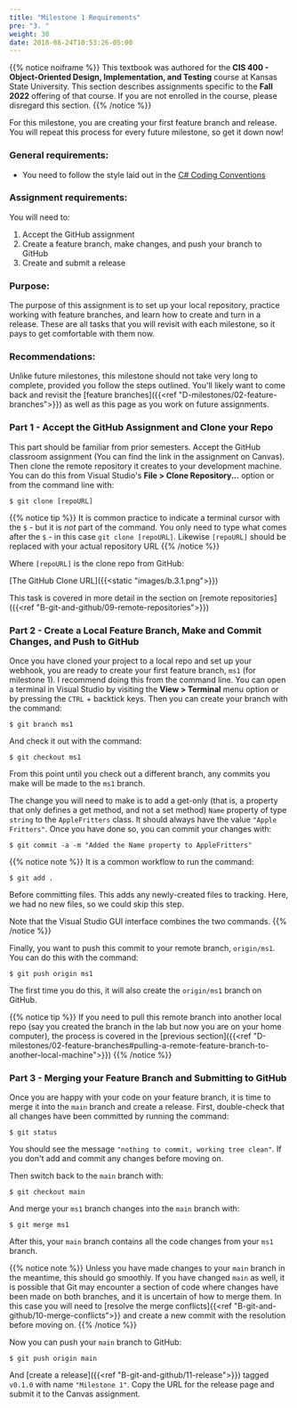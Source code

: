 ```yaml
---
title: "Milestone 1 Requirements"
pre: "3. "
weight: 30
date: 2018-08-24T10:53:26-05:00
---
```


{{% notice noiframe %}}
This textbook was authored for the **CIS 400 - Object-Oriented Design, Implementation, and Testing** course at Kansas State University.  This section describes assignments specific to the **Fall 2022** offering of that course.  If you are not enrolled in the course, please disregard this section.
{{% /notice %}}

For this milestone, you are creating your first feature branch and release. You will repeat this process for every future milestone, so get it down now!

### General requirements:

* You need to follow the style laid out in the [C# Coding Conventions](https://docs.microsoft.com/en-us/dotnet/csharp/programming-guide/inside-a-program/coding-conventions)

### Assignment requirements:

You will need to:

1. Accept the GitHub assignment
2. Create a feature branch, make changes, and push your branch to GitHub
3. Create and submit a release

### Purpose:

The purpose of this assignment is to set up your local repository, practice working with feature branches, and learn how to create and turn in a release.  These are all tasks that you will revisit with each milestone, so it pays to get comfortable with them now.

### Recommendations:

Unlike future milestones, this milestone should not take very long to complete, provided you follow the steps outlined.  You'll likely want to come back and revisit the [feature branches]({{<ref "D-milestones/02-feature-branches">}}) as well as this page as you work on future assignments.

### Part 1 - Accept the GitHub Assignment and Clone your Repo

This part should be familiar from prior semesters.  Accept the GitHub classroom assignment (You can find the link in the assignment on Canvas).  Then clone the remote repository it creates to your development machine.  You can do this from Visual Studio's **File > Clone Repository...** option or from the command line with:

```
$ git clone [repoURL] 
```

{{% notice tip %}}
It is common practice to indicate a terminal cursor with the `$` - but it is _not_ part of the command.  You only need to type what comes after the `$` - in this case `git clone [repoURL]`.  Likewise `[repoURL]` should be replaced with your actual repository URL
{{% /notice %}}

Where `[repoURL]` is the clone repo from GitHub:

[The GitHub Clone URL]({{<static "images/b.3.1.png">}})

This task is covered in more detail in the section on [remote repositories]({{<ref "B-git-and-github/09-remote-repositories">}})

### Part 2 - Create a Local Feature Branch, Make and Commit Changes, and Push to GitHub

Once you have cloned your project to a local repo and set up your webhook, you are ready to create your first feature branch, `ms1` (for milestone 1).  I recommend doing this from the command line.  You can open a terminal in Visual Studio by visiting the **View > Terminal** menu option or by pressing the `CTRL` + backtick keys.  Then you can create your branch with the command:

```
$ git branch ms1
```

And check it out with the command:

```
$ git checkout ms1
```

From this point until you check out a different branch, any commits you make will be made to the `ms1` branch.

The change you will need to make is to add a get-only (that is, a property that only defines a get method, and not a set method) `Name` property of type `string` to the `AppleFritters` class.  It should always have the value `"Apple Fritters"`.  Once you have done so, you can commit your changes with:

```
$ git commit -a -m "Added the Name property to AppleFritters"
```

{{% notice note %}}
It is a common workflow to run the command:

```
$ git add . 
```

Before committing files.  This adds any newly-created files to tracking.  Here, we had no new files, so we could skip this step.  

Note that the Visual Studio GUI interface combines the two commands.
{{% /notice %}}

Finally, you want to push this commit to your remote branch, `origin/ms1`.  You can do this with the command:

```
$ git push origin ms1
```

The first time you do this, it will also create the `origin/ms1` branch on GitHub.

{{% notice tip %}}
If you need to pull this remote branch into another local repo (say you created the branch in the lab but now you are on your home computer), the process is covered in the [previous section]({{<ref "D-milestones/02-feature-branches#pulling-a-remote-feature-branch-to-another-local-machine">}})
{{% /notice %}}

### Part 3 - Merging your Feature Branch and Submitting to GitHub

Once you are happy with your code on your feature branch, it is time to merge it into the `main` branch and create a release.  First, double-check that all changes have been committed by running the command:

```
$ git status
```

You should see the message `"nothing to commit, working tree clean"`.  If you don't add and commit any changes before moving on.

Then switch back to the `main` branch with:

```
$ git checkout main
```

And merge your `ms1` branch changes into the `main` branch with:

```
$ git merge ms1
```

After this, your `main` branch contains all the code changes from your `ms1` branch.  

{{% notice note %}}
Unless you have made changes to your `main` branch in the meantime, this should go smoothly.  If you have changed `main` as well, it is possible that Git may encounter a section of code where changes have been made on both branches, and it is uncertain of how to merge them.  In this case you will need to [resolve the merge conflicts]{{<ref "B-git-and-github/10-merge-conflicts">}} and create a new commit with the resolution before moving on.
{{% /notice %}}

Now you can push your `main` branch to GitHub:

```
$ git push origin main
```

And [create a release]({{<ref "B-git-and-github/11-release">}}) tagged `v0.1.0` with name `"Milestone 1"`.  Copy the URL for the release page and submit it to the Canvas assignment.